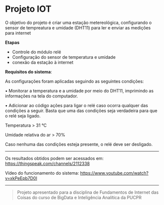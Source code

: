 # Projeto IOT
O objetivo do projeto é criar uma estação metereológica, configurando o sensor de tempreatura e umidade (DHT11) para ler e enviar as medições para internet

**Etapas**
* Controle do módulo relé
* Configuração do sensor de temperatura e umidade
* conexão da estação à internet

**Requisitos do sistema**:

As configurações foram aplicadas seguindo as seguintes condições:

•	Monitorar a temperatura e a umidade por meio do DHT11, imprimindo as informações na tela do computador.

•	Adicionar ao código ações para ligar o relé caso ocorra qualquer das condições a seguir. Basta que uma das condições seja verdadeira para que o relé seja ligado. 

Temperatura > 31 °C 

Umidade relativa do ar > 70% 

Caso nenhuma das condições esteja presente, o relé deve ser desligado.

----

Os resultados obtidos podem ser acessados em: https://thingspeak.com/channels/2112338

Vídeo do funcionamento do sistema: https://www.youtube.com/watch?v=xkPeEpb7D0I

----- 

> Projeto apresentado para a disciplina de Fundamentos de Internet das Coisas do curso de BigData e Inteligência Analítica da PUCPR
